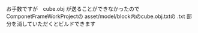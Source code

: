 お手数ですが　cube.obj が送ることができなかったのでComponetFrameWorkProjectの
asset/model/block内のcube.obj.txtの .txt 部分を消していただくとビルドできます
